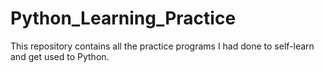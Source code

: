 # Python_Learning_Practice
This repository contains all the practice programs I had done to self-learn and get used to Python. 
